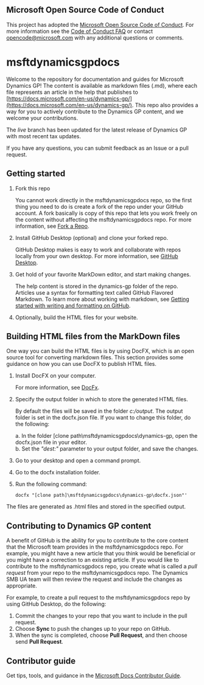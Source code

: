 ﻿## Microsoft Open Source Code of Conduct

This project has adopted the [Microsoft Open Source Code of Conduct](https://opensource.microsoft.com/codeofconduct/).
For more information see the [Code of Conduct FAQ](https://opensource.microsoft.com/codeofconduct/faq/) or contact [opencode@microsoft.com](mailto:opencode@microsoft.com) with any additional questions or comments.

# msftdynamicsgpdocs
Welcome to the repository for documentation and guides for Microsoft Dynamics GP! The content is available as markdown files (.md), where each file represents an article in the help that publishes to [https://docs.microsoft.com/en-us/dynamics-gp/](https://docs.microsoft.com/en-us/dynamics-gp/). This repo also provides a way for you to actively contribute to the Dynamics GP content, and we welcome your contributions.

The *live* branch has been updated for the latest release of Dynamics GP with most recent tax updates.

If you have any questions, you can submit feedback as an Issue or a pull request.

## Getting started

1. Fork this repo

    You cannot work directly in the msftdynamicsgpdocs repo, so the first thing you need to do is create a fork of the repo under your GitHub account. A fork basically is copy of this repo that lets you work freely on the content without affecting the msftdynamicsgpdocs repo. For more information, see [Fork a Repo](https://help.github.com/articles/fork-a-repo/).

2.  Install GitHub Desktop (optional) and clone your forked repo.

    GitHub Desktop makes is easy to work and collaborate with repos locally from your own desktop. For more information, see [GitHub Desktop](https://desktop.github.com/).   

2. Get hold of your favorite MarkDown editor, and start making changes.

    The help content is stored in the dynamics-gp folder of the repo. Articles use a syntax for formatting text called GitHub Flavored Markdown. To learn more about working with markdown, see [Getting started with writing and formatting on GitHub](https://help.github.com/articles/getting-started-with-writing-and-formatting-on-github/).

3. Optionally, build the HTML files for your website.


## Building HTML files from the MarkDown files
One way you can build the HTML files is by using DocFX, which is an open source tool for converting markdown files. This section provides some guidance on how you can use DocFX to publish HTML files.

1.  Install DocFX on your computer.

    For more information, see [DocFx](https://dotnet.github.io/docfx/).

2.  Specify the output folder in which to store the generated HTML files.

    By default the files will be saved in the folder *c:/output*. The output folder is set in the docfx.json file. If you want to change this folder, do the following:

    a. In the folder [clone path\msftdynamicsgpdocs\dynamics-gp\, open the docfx.json file in your editor.  
    b.  Set the *"dest:"* parameter to your output folder, and save the changes.  

3.  Go to your desktop and open a command prompt.

3.  Go to the docfx installation folder.

4.  Run the following command:
    ```
    docfx "[clone path]\msftdynamicsgpdocs\dynamics-gp\docfx.json"'
    ```

The files are generated as .html files and stored in the specified output.

## Contributing to Dynamics GP content
A benefit of GitHub is the ability for you to contribute to the core content that the Microsoft team provides in the msftdynamicsgpdocs repo. For example, you might have a new article that you think would be beneficial or you might have a correction to an existing article. If you would like to contribute to the msftdynamicsgpdocs repo, you create what is called a *pull request* from your repo to the msftdynamicsgpdocs repo. The Dynamics SMB UA team will then review the request and include the changes as appropriate.

For example, to create a pull request to the msftdynamicsgpdocs repo by using GitHub Desktop, do the following:

1.  Commit the changes to your repo that you want to include in the pull request.
2.  Choose **Sync** to push the changes up to your repo on GitHub.
3.  When the sync is completed, choose **Pull Request**, and then choose send **Pull Request**.

## Contributor guide

Get tips, tools, and guidance in the [Microsoft Docs Contributor Guide](https://docs.microsoft.com/en-us/contribute/).
